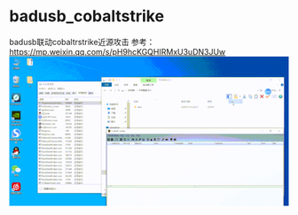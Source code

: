 # badusb_cobaltstrike
badusb联动cobaltrstrike近源攻击
参考：https://mp.weixin.qq.com/s/pH9hcKGQHIRMxU3uDN3JUw
![Image text](https://github.com/AdminTest0/badusb_cobaltstrike/blob/main/example.gif)
